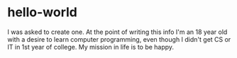 # hello-world
I was asked to create one.
At the point of writing this info I'm an 18 year old with a desire to learn computer programming, even though I didn't get CS or IT in 1st year of college.
My mission in life is to be happy.
